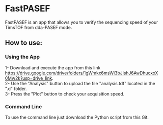 # FastPASEF
FastPASEF is an app that allows you to verify the sequencing speed of your TimsTOF from dda-PASEF mode.

## How to use:
### Using the App
1- Download and execute the app from this link https://drive.google.com/drive/folders/1gWmkx6msWi3bJIshJ6AwDhucxoX0Mw2k?usp=drive_link.  
2- Use the "Analysis" button to upload the file "analysis.tdf" located in the ".d" folder.   
3- Press the "Plot" button to check your acquisition speed.  

### Command Line
To use the command line just download the Python script from this Git.

